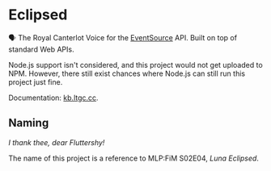 # Eclipsed
🗣 The Royal Canterlot Voice for the [EventSource](https://developer.mozilla.org/en-US/docs/Web/API/EventSource) API. Built on top of standard Web APIs.

Node.js support isn't considered, and this project would not get uploaded to NPM. However, there still exist chances where Node.js can still run this project just fine.

Documentation: [kb.ltgc.cc](https://kb.ltgc.cc/eclipsed/).

## Naming
_I thank thee, dear Fluttershy!_

The name of this project is a reference to MLP:FiM S02E04, _Luna Eclipsed_.